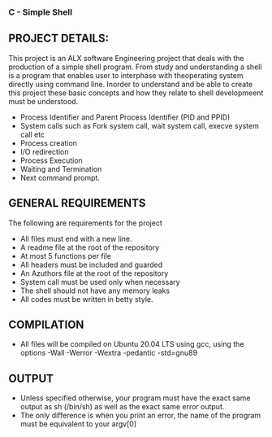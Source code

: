### C - Simple Shell

## PROJECT DETAILS:
This project is an ALX software Engineering project that deals with the production of a simple shell program. From study and understanding a shell is a program that enables user to interphase with theoperating system directly using command line.
Inorder to understand and be able to create this project these basic concepts and how they relate to shell developmeent must be understood.
- Process Identifier and Parent Process Identifier (PID and PPID)
- System calls such as Fork system call, wait system call, execve system call etc
- Process creation
- I/O redirection
- Process Execution
- Waiting and Termination
- Next command prompt.

## GENERAL REQUIREMENTS
The following are requirements for the project
- All files must end with a new line.
- A readme file at the root of the repository
- At most 5 functions per file
- All headers must be included and guarded
- An Azuthors file at the root of the repository
- System call must be used only when necessary
- The shell should not have any memory leaks
- All codes must be written in betty style.

## COMPILATION
- All files will be compiled on Ubuntu 20.04 LTS using gcc, using the options -Wall -Werror -Wextra -pedantic -std=gnu89

## OUTPUT
- Unless specified otherwise, your program must have the exact same output as sh (/bin/sh) as well as the exact same error output.
- The only difference is when you print an error, the name of the program must be equivalent to your argv[0]